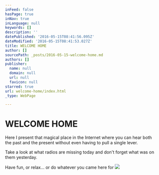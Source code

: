 ```yaml
---
inFeed: false
hasPage: true
inNav: true
inLanguage: null
keywords: []
description: ''
datePublished: '2016-05-15T08:41:56.095Z'
dateModified: '2016-05-15T08:41:53.027Z'
title: WELCOME HOME
author: []
sourcePath: _posts/2016-05-15-welcome-home.md
authors: []
publisher:
  name: null
  domain: null
  url: null
  favicon: null
starred: true
url: welcome-home/index.html
_type: WebPage

---
```

# WELCOME HOME

Here I present that magical place in the Internet where you can hear both the past and the present without even having to pull a single lever.

Take a look at what radios are missing today and don't forget what was on them yesterday.

Have fun, or relax... or do whatever you came here for
![](https://the-grid-user-content.s3-us-west-2.amazonaws.com/23d7dabe-cd25-49b7-aa9e-ea7333f7ead2.jpg)